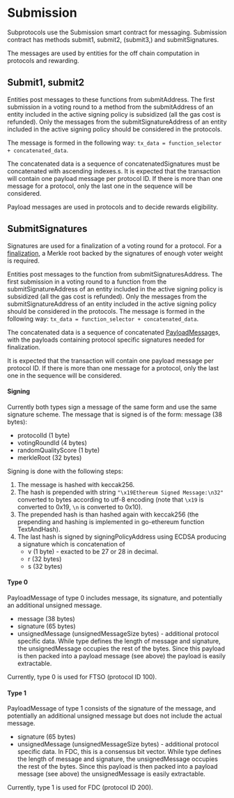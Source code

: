 # Submission

Subprotocols use the Submission smart contract for messaging.
Submission contract has methods submit1, submit2, (submit3,) and submitSignatures.

The messages are used by entities for the off chain computation in protocols and rewarding.

## Submit1, submit2

Entities post messages to these functions from submitAddress.
The first submission in a voting round to a method from the submitAddress of an entity included in the active signing policy is subsidized (all the gas cost is refunded).
Only the messages from the submitSignatureAddress of an entity included in the active signing policy should be considered in the protocols.

The message is formed in the following way:
`tx_data = function_selector + concatenated_data`.

The concatenated data is a sequence of concatenatedSignatures must be concatenated with ascending indexes.s. It is expected that the transaction will contain one payload message per protocol ID. If there is more than one message for a protocol, only the last one in the sequence will be considered.

Payload messages are used in protocols and to decide rewards eligibility.

## SubmitSignatures

Signatures are used for a finalization of a voting round for a protocol.
For a [finalization](../Finalization.md), a Merkle root backed by the signatures of enough voter weight is required.

Entities post messages to the function from submitSignaturesAddress.
The first submission in a voting round to a function from the submitSignatureAddress of an entity included in the active signing policy is subsidized (all the gas cost is refunded).
Only the messages from the submitSignatureAddress of an entity included in the active signing policy should be considered in the protocols.
The message is formed in the following way:
`tx_data = function_selector + concatenated_data`.

The concatenated data is a sequence of concatenated [PayloadMessage](/src/FSP/Encoding.md#payloadmessage)s, with the payloads containing protocol specific signatures needed for finalization.

It is expected that the transaction will contain one payload message per protocol ID. If there is more than one message for a protocol, only the last one in the sequence will be considered.


#### Signing

Currently both types sign a message of the same form and use the same signature scheme.
The message that is signed is of the form:
message (38 bytes):

- protocolId (1 byte)
- votingRoundId (4 bytes)
- randomQualityScore (1 byte)
- merkleRoot (32 bytes)

Signing is done with the following steps:

1. The message is hashed with keccak256.
2. The hash is prepended with string
   `"\x19Ethereum Signed Message:\n32"`
   converted to bytes according to utf-8 encoding (note that `\x19` is converted to 0x19, `\n` is converted to 0x10).
3. The prepended hash is than hashed again with keccak256 (the prepending and hashing is implemented in go-ethereum function TextAndHash).
4. The last hash is signed by signingPolicyAddress using ECDSA producing a signature which is concatenation of
   - v (1 byte) - exacted to be $27$ or $28$ in decimal.
   - r (32 bytes)
   - s (32 bytes)

#### Type 0

PayloadMessage of type 0 includes message, its signature, and potentially an additional unsigned message.

- message (38 bytes)
- signature (65 bytes)
- unsignedMessage (unsignedMessageSize bytes) - additional protocol specific data.
  While type defines the length of message and signature, the unsignedMessage occupies the rest of the bytes.
  Since this payload is then packed into a payload message (see above) the payload is easily extractable.

Currently, type 0 is used for FTSO (protocol ID 100).

#### Type 1

PayloadMessage of type 1 consists of the signature of the message, and potentially an additional unsigned message but does not include the actual message.

- signature (65 bytes)
- unsignedMessage (unsignedMessageSize bytes) - additional protocol specific data. In FDC, this is a consensus bit vector.
  While type defines the length of message and signature, the unsignedMessage occupies the rest of the bytes.
  Since this payload is then packed into a payload message (see above) the unsignedMessage is easily extractable.

Currently, type 1 is used for FDC (protocol ID 200).
